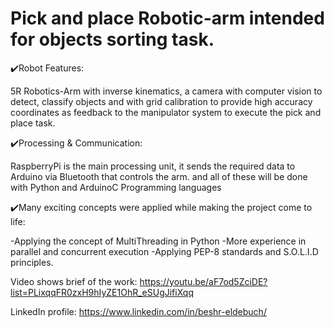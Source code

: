 # Pick and place Robotic-arm intended for objects sorting task.

✔️Robot Features:

5R Robotics-Arm with inverse kinematics, a camera with computer vision to detect,
classify objects and with grid calibration to provide high accuracy coordinates 
as feedback to the manipulator system to execute the pick and place task.

✔️Processing & Communication:

RaspberryPi is the main processing unit, it sends the required data to Arduino via Bluetooth that controls the arm. 
and all of these will be done with Python and ArduinoC Programming languages

✔️Many exciting concepts were applied while making the project come to life:

-Applying the concept of MultiThreading in Python
-More experience in parallel and concurrent execution
-Applying PEP-8 standards and S.O.L.I.D principles.

Video shows brief of the work: https://youtu.be/aF7od5ZciDE?list=PLixqqFR0zxH9hIyZE1OhR_eSUgJifiXqq

LinkedIn profile: https://www.linkedin.com/in/beshr-eldebuch/
